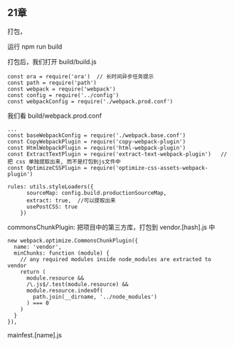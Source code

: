 ## 21章

打包，

运行 npm  run build 


打包后，我们打开 build/build.js

```
const ora = require('ora')  // 长时间异步任务提示
const path = require('path')
const webpack = require('webpack')
const config = require('../config')
const webpackConfig = require('./webpack.prod.conf')
```

我们看 build/webpack.prod.conf

```
...
const baseWebpackConfig = require('./webpack.base.conf')
const CopyWebpackPlugin = require('copy-webpack-plugin')
const HtmlWebpackPlugin = require('html-webpack-plugin')
const ExtractTextPlugin = require('extract-text-webpack-plugin')   //把 css 单独提取出来, 而不是打包到js文件中
const OptimizeCSSPlugin = require('optimize-css-assets-webpack-plugin')

rules: utils.styleLoaders({
      sourceMap: config.build.productionSourceMap,
      extract: true,  //可以提取出来
      usePostCSS: true
    })
```

commonsChunkPlugin: 
把项目中的第三方库，打包到 vendor.[hash].js 中

```
new webpack.optimize.CommonsChunkPlugin({
  name: 'vendor',
  minChunks: function (module) {
    // any required modules inside node_modules are extracted to vendor
    return (
      module.resource &&
      /\.js$/.test(module.resource) &&
      module.resource.indexOf(
        path.join(__dirname, '../node_modules')
      ) === 0
    )
  }
}),

```

mainfest.[name].js









